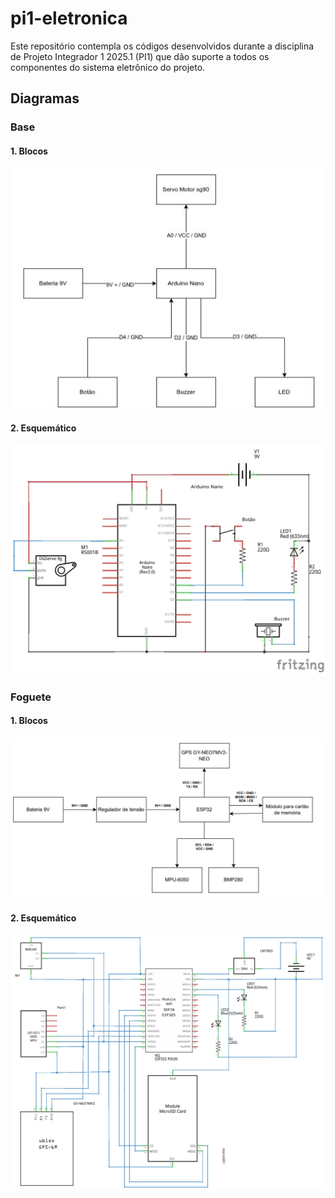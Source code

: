 # pi1-eletronica
Este repositório contempla os códigos desenvolvidos durante a disciplina de Projeto Integrador 1 2025.1 (PI1) que dão suporte a todos os componentes do sistema eletrônico do projeto.

## Diagramas

### Base

#### 1. Blocos

![blocos_base](docs/img/blocos_base.png)

#### 2. Esquemático

![esquematico_base](docs/img/esquematico_base.png)

### Foguete

#### 1. Blocos

![blocos_foguete](docs/img/blocos_foguete.png)

#### 2. Esquemático

![esquematico_foguete](docs/img/esquematico_foguete.png)
